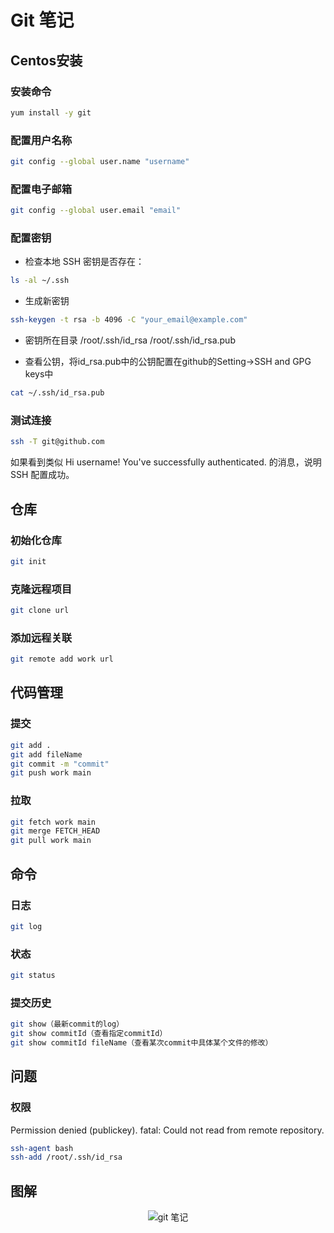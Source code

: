 # Git 笔记

## Centos安装

### 安装命令

```bash
yum install -y git
```

### 配置用户名称

```bash
git config --global user.name "username"
```

### 配置电子邮箱

```bash
git config --global user.email "email"
```

### 配置密钥
- 检查本地 SSH 密钥是否存在：

``` bash
ls -al ~/.ssh
```
- 生成新密钥

```bash
ssh-keygen -t rsa -b 4096 -C "your_email@example.com"
```
- 密钥所在目录
  /root/.ssh/id_rsa
  /root/.ssh/id_rsa.pub
  
- 查看公钥，将id_rsa.pub中的公钥配置在github的Setting->SSH and GPG keys中

```bash
cat ~/.ssh/id_rsa.pub 
```

### 测试连接

```bash
ssh -T git@github.com
```
如果看到类似 Hi username! You've successfully authenticated. 的消息，说明 SSH 配置成功。

## 仓库

### 初始化仓库

```bash
git init
```

### 克隆远程项目

```bash
git clone url
```

### 添加远程关联

```bash
git remote add work url
```

## 代码管理

### 提交

```bash
git add .
git add fileName
git commit -m "commit"
git push work main
```

### 拉取

```bash
git fetch work main
git merge FETCH_HEAD
git pull work main
```

## 命令

### 日志

```bash
git log
```

### 状态

```bash
git status
```

### 提交历史

```bash
git show（最新commit的log）
git show commitId（查看指定commitId）
git show commitId fileName（查看某次commit中具体某个文件的修改）
```

## 问题

### 权限
Permission denied (publickey).
fatal: Could not read from remote repository.

```bash
ssh-agent bash
ssh-add /root/.ssh/id_rsa
```

## 图解

<div style="text-align: center;">

![git 笔记](../_media/git-note.png)

</div>